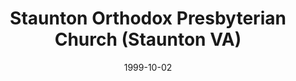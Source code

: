 ---
date: &id001 1999-10-02
end_date: null
location:
  address: 2408 Hickory Street
  city: Staunton
  state: VA
minister:
- end: 2009-01-01
  name: S. Scott Willet
  start: 1999-10-02
  type: pastor
- end: null
  name: Ethan Allison
  start: 2010-01-01
  type: pastor
ministers:
- S. Scott Willet
- Ethan Allison
name: Staunton Orthodox Presbyterian Church
names:
- end: 2007-01-01
  name: Covenant Community Orthodox Presbyterian Church
  start: 1999-10-02
- end: null
  name: Staunton Orthodox Presbyterian Church
  start: 2007-01-01
origination_date: *id001
raw_data: "VIRGINIA Staunton\nStaunton Orthodox Presbyterian Church  (October 2, 1999\u2013\
  \ )\n(called Covenant Community Orthodox Presbyterian Church, 1999\u20132007)\n\
  2408 Hickory Street\nPastors: S. Scott Willet, 1999\u20132009\nEthan Allison, 2010\u2013"
received_from: null
states:
- VA
status:
  active: true
  end_date: null
  reason: null
  received_from: null
  withdrawal_to: null
title: Staunton Orthodox Presbyterian Church (Staunton VA)

---